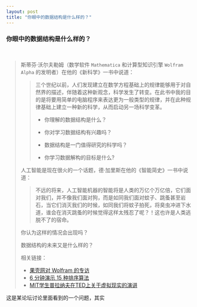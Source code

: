 ```yaml
---
layout: post
title: "你眼中的数据结构是什么样的？"
---
```




### 你眼中的数据结构是什么样的？



​	
> 斯蒂芬·沃尔夫勒姆（数学软件 `Mathematica` 和计算型知识引擎 `Wolfram Alpha` 的发明者）在他的《新科学》一书中说道：
>
> > 三个世纪以前，人们发现建立在数学方程基础上的规律能够用于对自然界的描述，伴随着这种新观念，科学发生了转变。在此书中我的目的是将要用简单的电脑程序来表达更为一般类型的规律，并在此种规律基础上建立一种新的科学，从而启动另一场科学变革。
> >
> > + 你理解的数据结构是什么？
> >
> > + 你对学习数据结构有兴趣吗？
> >
> > + 数据结构是一门值得研究的科学吗？
> >
> > + 你学习数据解构的目标是什么?
> >
> 人工智能是现在很火的一个话题，德·加里斯在他的《智能简史》一书中说道：
> > 不远的将来，人工智能机器的智能将是人类的万亿个万亿倍，它们面对我们，并不像我们面对狗，而是如同我们面对蚊子、跳蚤甚至岩石，当它们消灭我们的时候，如同我们将蚊子拍死，将臭虫冲进下水道，谁会在消灭跳蚤的时候觉得这样太残忍了呢？！这也许是人类逃脱不了的宿命。
>
> 你认为这样的情况会出现吗？
>
> 数据结构的未来又是什么样的？
>
> 相关链接：
>
> + [果壳网对 Wolfram 的专访](http://www.guokr.com/article/439770/?page=4%20%E2%80%9C%E2%80%9D)
> + [6 分钟演示 15 种排序算法](http://v.youku.com/v_show/id_XNTkwNzI5OTIw.html)
> + [MIT学生普拉纳夫在TED上关于虚拟现实的演讲](http://v.youku.com/v_show/id_XMTQ0MTM5Njg0.html)





这是某论坛讨论里面看到的一个问题，其实